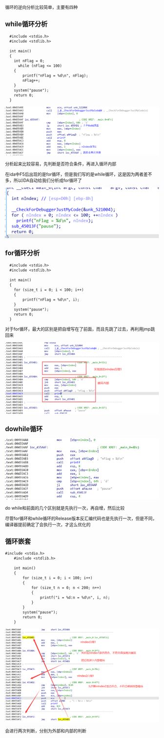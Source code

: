 循环的逆向分析比较简单，主要有四种


while循环分析
---

      #include <stdio.h>
      #include <stdlib.h>

      int main()
      {
      	int nFlag = 0;
	      while (nFlag <= 100)
      	{
      		printf("nFlag = %d\n", nFlag);
       		nFlag++;
      	}
      	system("pause");
      	return 0;
      }

![](https://github.com/Whitebird0/tuchuang/blob/main/QQ%E6%88%AA%E5%9B%BE20211002153326.png)

分析起来比较容易，先判断是否符合条件，再进入循环内部

在ida中F5后出现的是for循环，但是我们写的是while循环，这是因为两者差不多，所以IDA自动给我们分析成for循环了

![](https://github.com/Whitebird0/tuchuang/blob/main/QQ%E6%88%AA%E5%9B%BE20211002153336.png)

for循环分析
---
      #include <stdio.h>
      #include <stdlib.h>

      int main()
      {
      	for (size_t i = 0; i < 100; i++)
      	{
	      	printf("nFlag = %d\n", i);
      	}
      	system("pause");
      	return 0;
      }
      
对于for循环，最大的区别是把自增写在了前面，而且先跳了过去，再利用jmp跳回来

![](https://raw.githubusercontent.com/Whitebird0/tuchuang/main/QQ%E6%88%AA%E5%9B%BE20211002160631.png)

dowhile循环
---

![](https://raw.githubusercontent.com/Whitebird0/tuchuang/main/QQ%E6%88%AA%E5%9B%BE20211002202331.png)

do while和前面的几个区别就是先执行一次，再自增，然后比较

尽管for循环和while循环的Release版本反汇编代码也是先执行一次，但是不同，编译器提前确定了会执行一次，才这么优化的

循环嵌套
---
    #include <stdio.h>
		#include <stdlib.h>
		
		int main()
		{
			for (size_t i = 0; i < 100; i++)
			{
				for (size_t n = 0; n < 200; n++)
				{
					printf("i = %d:n = %d\n", i, n);
				}
			}
			system("pause");
			return 0;
		}
    
    
![](https://raw.githubusercontent.com/Whitebird0/tuchuang/main/QQ%E6%88%AA%E5%9B%BE20211002203145.png)

会进行两次判断，分别为外部和内部的判断

